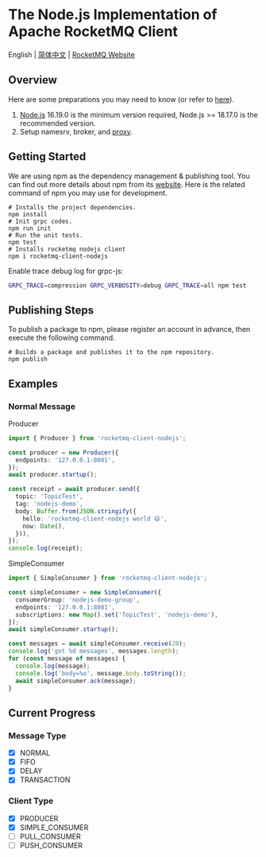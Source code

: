 # The Node.js Implementation of Apache RocketMQ Client

English | [简体中文](README-CN.md) | [RocketMQ Website](https://rocketmq.apache.org/)

## Overview

Here are some preparations you may need to know (or refer to [here](https://rocketmq.apache.org/docs/quickStart/01quickstart/)).

1. [Node.js](https://nodejs.dev/en/download/) 16.19.0 is the minimum version required, Node.js >= 18.17.0 is the recommended version.
2. Setup namesrv, broker, and [proxy](https://github.com/apache/rocketmq/tree/develop/proxy).

## Getting Started

We are using npm as the dependency management & publishing tool. You can find out more details about npm from its [website](https://npmjs.com/). Here is the related command of npm you may use for development.

```shell
# Installs the project dependencies.
npm install
# Init grpc codes.
npm run init
# Run the unit tests.
npm test
# Installs rocketmq nodejs client
npm i rocketmq-client-nodejs
```

Enable trace debug log for grpc-js:

```bash
GRPC_TRACE=compression GRPC_VERBOSITY=debug GRPC_TRACE=all npm test
```

## Publishing Steps

To publish a package to npm, please register an account in advance, then execute the following command.

```shell
# Builds a package and publishes it to the npm repository.
npm publish
```

## Examples

### Normal Message

Producer

```ts
import { Producer } from 'rocketmq-client-nodejs';

const producer = new Producer({
  endpoints: '127.0.0.1:8081',
});
await producer.startup();

const receipt = await producer.send({
  topic: 'TopicTest',
  tag: 'nodejs-demo',
  body: Buffer.from(JSON.stringify({
    hello: 'rocketmq-client-nodejs world 😄',
    now: Date(),
  })),
});
console.log(receipt);
```

SimpleConsumer

```ts
import { SimpleConsumer } from 'rocketmq-client-nodejs';

const simpleConsumer = new SimpleConsumer({
  consumerGroup: 'nodejs-demo-group',
  endpoints: '127.0.0.1:8081',
  subscriptions: new Map().set('TopicTest', 'nodejs-demo'),
});
await simpleConsumer.startup();

const messages = await simpleConsumer.receive(20);
console.log('got %d messages', messages.length);
for (const message of messages) {
  console.log(message);
  console.log('body=%o', message.body.toString());
  await simpleConsumer.ack(message);
}
```

## Current Progress

### Message Type

- [x] NORMAL
- [x] FIFO
- [x] DELAY
- [x] TRANSACTION

### Client Type

- [x] PRODUCER
- [x] SIMPLE_CONSUMER
- [ ] PULL_CONSUMER
- [ ] PUSH_CONSUMER
